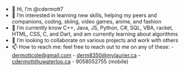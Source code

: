 - 👋 Hi, I’m @cdermott7
- 👀 I’m interested in learning new skills, helping my peers and companions, coding, skiing, video games, anime, and fashion
- 🌱 I’m currently know C++, Java, JS, Python, C#, SQL, VBA, racket, HTML, CSS, C, and Dart, and am currently learning about algorithms
- 💞️ I’m looking to collaborate on various projects and work with others
- 📫 How to reach me: feel free to reach out to me on any of these:
       - dermottcole@gmail.com
       - derm8350@mylaurier.ca
       - cdermott@uwaterloo.ca
       - 9058052755 (mobile)
       
<!---
cdermott7/cdermott7 is a ✨ special ✨ repository because its `README.md` (this file) appears on your GitHub profile.
You can click the Preview link to take a look at your changes.
--->
